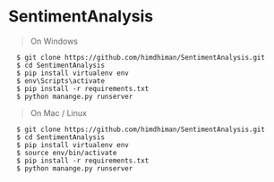 # SentimentAnalysis

> On Windows

      $ git clone https://github.com/himdhiman/SentimentAnalysis.git
      $ cd SentimentAnalysis
      $ pip install virtualenv env
      $ env\Scripts\activate
      $ pip install -r requirements.txt
      $ python manange.py runserver

> On Mac / Linux

      $ git clone https://github.com/himdhiman/SentimentAnalysis.git
      $ cd SentimentAnalysis
      $ pip install virtualenv env
      $ source env/bin/activate
      $ pip install -r requirements.txt
      $ python manange.py runserver
